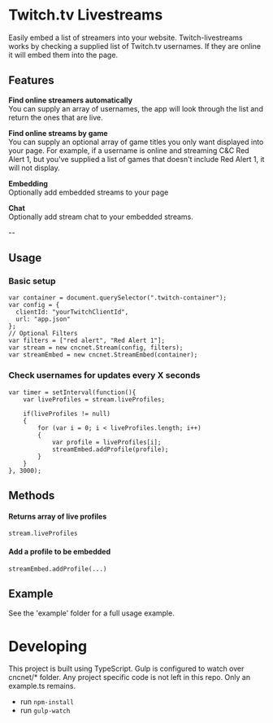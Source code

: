 # Twitch.tv Livestreams
Easily embed a list of streamers into your website. Twitch-livestreams works by checking a supplied list of Twitch.tv usernames. 
If they are online it will embed them into the page.

## Features
**Find online streamers automatically**<br/>
You can supply an array of usernames, the app will look through the list and return the ones that are live.

**Find online streams by game**<br/>
You can supply an optional array of game titles you only want displayed into your page. For example, if a username is online 
and streaming C&C Red Alert 1, but you've supplied a list of games that doesn't include Red Alert 1, it will not display.

**Embedding**<br/>
Optionally add embedded streams to your page

**Chat**<br/>
Optionally add stream chat to your embedded streams.

--

## Usage

### Basic setup
    var container = document.querySelector(".twitch-container");
    var config = {
      clientId: "yourTwitchClientId",
      url: "app.json"
    };
    // Optional Filters
    var filters = ["red alert", "Red Alert 1"];
    var stream = new cncnet.Stream(config, filters);
    var streamEmbed = new cncnet.StreamEmbed(container);
    
### Check usernames for updates every X seconds
    var timer = setInterval(function(){
        var liveProfiles = stream.liveProfiles;
        
        if(liveProfiles != null)
        {
            for (var i = 0; i < liveProfiles.length; i++)
            {
                var profile = liveProfiles[i];
                streamEmbed.addProfile(profile);
            }
        }
    }, 3000);    

## Methods
#### Returns array of live profiles
    stream.liveProfiles
    
#### Add a profile to be embedded
    streamEmbed.addProfile(...)

## Example
See the 'example' folder for a full usage example. 

# Developing
This project is built using TypeScript. Gulp is configured to watch over cncnet/* folder.
Any project specific code is not left in this repo. Only an example.ts remains.

- run `npm-install`
- run `gulp-watch`